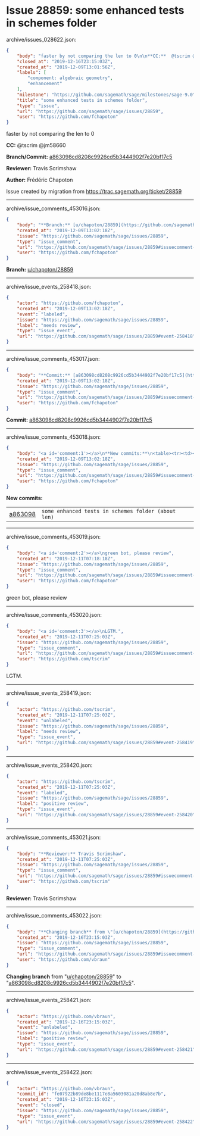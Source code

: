 # Issue 28859: some enhanced tests in schemes folder

archive/issues_028622.json:
```json
{
    "body": "faster by not comparing the len to 0\n\n**CC:**  @tscrim @jm58660\n\n**Branch/Commit:** [a863098cd8208c9926cd5b3444902f7e20bf17c5](https://github.com/sagemath/sagetrac-mirror/commit/a863098cd8208c9926cd5b3444902f7e20bf17c5)\n\n**Reviewer:** Travis Scrimshaw\n\n**Author:** Fr\u00e9d\u00e9ric Chapoton\n\nIssue created by migration from https://trac.sagemath.org/ticket/28859\n\n",
    "closed_at": "2019-12-16T23:15:03Z",
    "created_at": "2019-12-09T13:01:56Z",
    "labels": [
        "component: algebraic geometry",
        "enhancement"
    ],
    "milestone": "https://github.com/sagemath/sage/milestones/sage-9.0",
    "title": "some enhanced tests in schemes folder",
    "type": "issue",
    "url": "https://github.com/sagemath/sage/issues/28859",
    "user": "https://github.com/fchapoton"
}
```
faster by not comparing the len to 0

**CC:**  @tscrim @jm58660

**Branch/Commit:** [a863098cd8208c9926cd5b3444902f7e20bf17c5](https://github.com/sagemath/sagetrac-mirror/commit/a863098cd8208c9926cd5b3444902f7e20bf17c5)

**Reviewer:** Travis Scrimshaw

**Author:** Frédéric Chapoton

Issue created by migration from https://trac.sagemath.org/ticket/28859





---

archive/issue_comments_453016.json:
```json
{
    "body": "**Branch:** [u/chapoton/28859](https://github.com/sagemath/sagetrac-mirror/tree/u/chapoton/28859)",
    "created_at": "2019-12-09T13:02:18Z",
    "issue": "https://github.com/sagemath/sage/issues/28859",
    "type": "issue_comment",
    "url": "https://github.com/sagemath/sage/issues/28859#issuecomment-453016",
    "user": "https://github.com/fchapoton"
}
```

**Branch:** [u/chapoton/28859](https://github.com/sagemath/sagetrac-mirror/tree/u/chapoton/28859)



---

archive/issue_events_258418.json:
```json
{
    "actor": "https://github.com/fchapoton",
    "created_at": "2019-12-09T13:02:18Z",
    "event": "labeled",
    "issue": "https://github.com/sagemath/sage/issues/28859",
    "label": "needs review",
    "type": "issue_event",
    "url": "https://github.com/sagemath/sage/issues/28859#event-258418"
}
```



---

archive/issue_comments_453017.json:
```json
{
    "body": "**Commit:** [a863098cd8208c9926cd5b3444902f7e20bf17c5](https://github.com/sagemath/sagetrac-mirror/commit/a863098cd8208c9926cd5b3444902f7e20bf17c5)",
    "created_at": "2019-12-09T13:02:18Z",
    "issue": "https://github.com/sagemath/sage/issues/28859",
    "type": "issue_comment",
    "url": "https://github.com/sagemath/sage/issues/28859#issuecomment-453017",
    "user": "https://github.com/fchapoton"
}
```

**Commit:** [a863098cd8208c9926cd5b3444902f7e20bf17c5](https://github.com/sagemath/sagetrac-mirror/commit/a863098cd8208c9926cd5b3444902f7e20bf17c5)



---

archive/issue_comments_453018.json:
```json
{
    "body": "<a id='comment:1'></a>\n**New commits:**\n<table><tr><td><a href=\"https://github.com/sagemath/sagetrac-mirror/commit/a863098cd8208c9926cd5b3444902f7e20bf17c5\">a863098</a></td><td><code>some enhanced tests in schemes folder (about len)</code></td></tr></table>\n",
    "created_at": "2019-12-09T13:02:18Z",
    "issue": "https://github.com/sagemath/sage/issues/28859",
    "type": "issue_comment",
    "url": "https://github.com/sagemath/sage/issues/28859#issuecomment-453018",
    "user": "https://github.com/fchapoton"
}
```

<a id='comment:1'></a>
**New commits:**
<table><tr><td><a href="https://github.com/sagemath/sagetrac-mirror/commit/a863098cd8208c9926cd5b3444902f7e20bf17c5">a863098</a></td><td><code>some enhanced tests in schemes folder (about len)</code></td></tr></table>




---

archive/issue_comments_453019.json:
```json
{
    "body": "<a id='comment:2'></a>\ngreen bot, please review",
    "created_at": "2019-12-11T07:18:18Z",
    "issue": "https://github.com/sagemath/sage/issues/28859",
    "type": "issue_comment",
    "url": "https://github.com/sagemath/sage/issues/28859#issuecomment-453019",
    "user": "https://github.com/fchapoton"
}
```

<a id='comment:2'></a>
green bot, please review



---

archive/issue_comments_453020.json:
```json
{
    "body": "<a id='comment:3'></a>\nLGTM.",
    "created_at": "2019-12-11T07:25:03Z",
    "issue": "https://github.com/sagemath/sage/issues/28859",
    "type": "issue_comment",
    "url": "https://github.com/sagemath/sage/issues/28859#issuecomment-453020",
    "user": "https://github.com/tscrim"
}
```

<a id='comment:3'></a>
LGTM.



---

archive/issue_events_258419.json:
```json
{
    "actor": "https://github.com/tscrim",
    "created_at": "2019-12-11T07:25:03Z",
    "event": "unlabeled",
    "issue": "https://github.com/sagemath/sage/issues/28859",
    "label": "needs review",
    "type": "issue_event",
    "url": "https://github.com/sagemath/sage/issues/28859#event-258419"
}
```



---

archive/issue_events_258420.json:
```json
{
    "actor": "https://github.com/tscrim",
    "created_at": "2019-12-11T07:25:03Z",
    "event": "labeled",
    "issue": "https://github.com/sagemath/sage/issues/28859",
    "label": "positive review",
    "type": "issue_event",
    "url": "https://github.com/sagemath/sage/issues/28859#event-258420"
}
```



---

archive/issue_comments_453021.json:
```json
{
    "body": "**Reviewer:** Travis Scrimshaw",
    "created_at": "2019-12-11T07:25:03Z",
    "issue": "https://github.com/sagemath/sage/issues/28859",
    "type": "issue_comment",
    "url": "https://github.com/sagemath/sage/issues/28859#issuecomment-453021",
    "user": "https://github.com/tscrim"
}
```

**Reviewer:** Travis Scrimshaw



---

archive/issue_comments_453022.json:
```json
{
    "body": "**Changing branch** from \"[u/chapoton/28859](https://github.com/sagemath/sagetrac-mirror/tree/u/chapoton/28859)\" to \"[a863098cd8208c9926cd5b3444902f7e20bf17c5](https://github.com/sagemath/sagetrac-mirror/commit/a863098cd8208c9926cd5b3444902f7e20bf17c5)\".",
    "created_at": "2019-12-16T23:15:03Z",
    "issue": "https://github.com/sagemath/sage/issues/28859",
    "type": "issue_comment",
    "url": "https://github.com/sagemath/sage/issues/28859#issuecomment-453022",
    "user": "https://github.com/vbraun"
}
```

**Changing branch** from "[u/chapoton/28859](https://github.com/sagemath/sagetrac-mirror/tree/u/chapoton/28859)" to "[a863098cd8208c9926cd5b3444902f7e20bf17c5](https://github.com/sagemath/sagetrac-mirror/commit/a863098cd8208c9926cd5b3444902f7e20bf17c5)".



---

archive/issue_events_258421.json:
```json
{
    "actor": "https://github.com/vbraun",
    "created_at": "2019-12-16T23:15:03Z",
    "event": "unlabeled",
    "issue": "https://github.com/sagemath/sage/issues/28859",
    "label": "positive review",
    "type": "issue_event",
    "url": "https://github.com/sagemath/sage/issues/28859#event-258421"
}
```



---

archive/issue_events_258422.json:
```json
{
    "actor": "https://github.com/vbraun",
    "commit_id": "fe07922b89de8be1117e8a5603081a20d8ab8e7b",
    "created_at": "2019-12-16T23:15:03Z",
    "event": "closed",
    "issue": "https://github.com/sagemath/sage/issues/28859",
    "type": "issue_event",
    "url": "https://github.com/sagemath/sage/issues/28859#event-258422"
}
```
